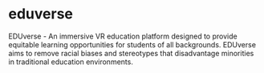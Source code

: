 # eduverse
EDUverse - An immersive VR education platform designed to provide equitable learning opportunities for students of all backgrounds. EDUverse aims to remove racial biases and stereotypes that disadvantage minorities in traditional education environments.
